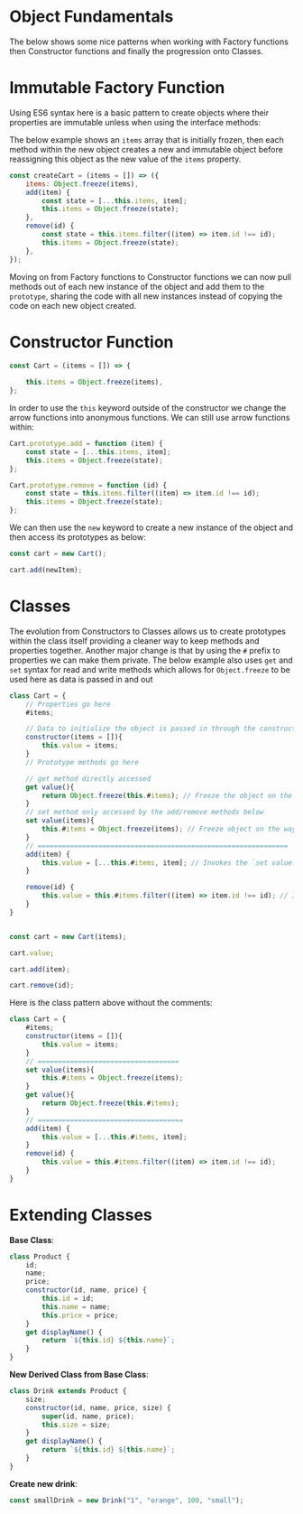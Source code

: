 # Object Fundamentals

The below shows some nice patterns when working with Factory functions then Constructor functions and finally the progression onto Classes.

# Immutable Factory Function

Using ES6 syntax here is a basic pattern to create objects where their properties are immutable unless when using the interface methods:

The below example shows an `items` array that is initially frozen, then each method within the new object creates a new and immutable object before reassigning this object as the new value of the `items` property.

```js
const createCart = (items = []) => ({
    items: Object.freeze(items),
    add(item) {
        const state = [...this.items, item];
        this.items = Object.freeze(state);
    },
    remove(id) {
        const state = this.items.filter((item) => item.id !== id);
        this.items = Object.freeze(state);
    },
});
```

Moving on from Factory functions to Constructor functions we can now pull methods out of each new instance of the object and add them to the `prototype`, sharing the code with all new instances instead of copying the code on each new object created.

# Constructor Function

```js
const Cart = (items = []) => {

    this.items = Object.freeze(items),
};
```

In order to use the `this` keyword outside of the constructor we change the arrow functions into anonymous functions. We can still use arrow functions within:

```js
Cart.prototype.add = function (item) {
    const state = [...this.items, item];
    this.items = Object.freeze(state);
};

Cart.prototype.remove = function (id) {
    const state = this.items.filter((item) => item.id !== id);
    this.items = Object.freeze(state);
};
```

We can then use the `new` keyword to create a new instance of the object and then access its prototypes as below:

```js
const cart = new Cart();

cart.add(newItem);
```

# Classes

The evolution from Constructors to Classes allows us to create prototypes within the class itself providing a cleaner way to keep methods and properties together.
Another major change is that by using the `#` prefix to properties we can make them private.
The below example also uses `get` and `set` syntax for read and write methods which allows for `Object.freeze` to be used here as data is passed in and out

```js
class Cart = {
    // Properties go here
    #items;

    // Data to initialize the object is passed in through the constructor
    constructor(items = []){
        this.value = items;
    }
    // Prototype methods go here

    // get method directly accessed
    get value(){
        return Object.freeze(this.#items); // Freeze the object on the way out
    }
    // set method only accessed by the add/remove methods below
    set value(items){
        this.#items = Object.freeze(items); // Freeze object on the way in and set the value of #items
    }
    // ==============================================================
    add(item) {
        this.value = [...this.#items, item]; // Invokes the `set value` method
    }

    remove(id) {
        this.value = this.#items.filter((item) => item.id !== id); // Invokes the `set value` method
    }
}


const cart = new Cart(items);

cart.value;

cart.add(item);

cart.remove(id);
```

Here is the class pattern above without the comments:

```js
class Cart = {
    #items;
    constructor(items = []){
        this.value = items;
    }
    // ===================================
    set value(items){
        this.#items = Object.freeze(items);
    }
    get value(){
        return Object.freeze(this.#items);
    }
    // ====================================
    add(item) {
        this.value = [...this.#items, item];
    }
    remove(id) {
        this.value = this.#items.filter((item) => item.id !== id);
    }
}

```

# Extending Classes

**Base Class**:

```js
class Product {
    id;
    name;
    price;
    constructor(id, name, price) {
        this.id = id;
        this.name = name;
        this.price = price;
    }
    get displayName() {
        return `${this.id} ${this.name}`;
    }
}
```

**New Derived Class from Base Class**:

```js
class Drink extends Product {
    size;
    constructor(id, name, price, size) {
        super(id, name, price);
        this.size = size;
    }
    get displayName() {
        return `${this.id} ${this.name}`;
    }
}
```

**Create new drink**:

```js
const smallDrink = new Drink("1", "orange", 100, "small");
```
